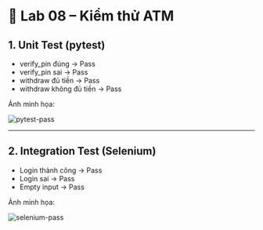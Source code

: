 # 🧪 Lab 08 – Kiểm thử ATM

## 1. Unit Test (pytest)
- verify_pin đúng → Pass
- verify_pin sai → Pass
- withdraw đủ tiền → Pass
- withdraw không đủ tiền → Pass

Ảnh minh họa:

![pytest-pass](./pytest_result.png)

---

## 2. Integration Test (Selenium)
- Login thành công → Pass
- Login sai → Pass
- Empty input → Pass

Ảnh minh họa:

![selenium-pass](./selenium_result.png)
